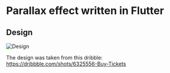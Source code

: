 # Parallax effect written in Flutter

## Design
![Design](https://user-images.githubusercontent.com/16286046/56876328-e2647480-6a46-11e9-919e-460ca638d3b4.gif)

The design was taken from this dribble:
https://dribbble.com/shots/6325556-Buy-Tickets
